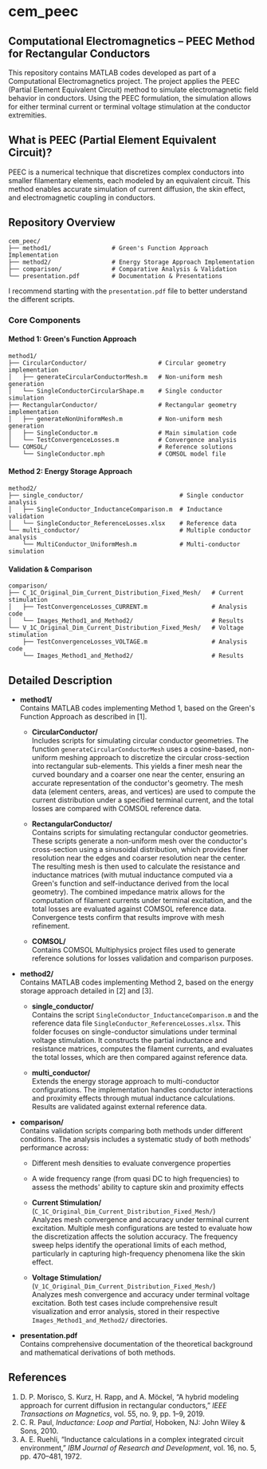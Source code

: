 # cem_peec

## Computational Electromagnetics – PEEC Method for Rectangular Conductors

This repository contains MATLAB codes developed as part of a Computational Electromagnetics project. The project applies the PEEC (Partial Element Equivalent Circuit) method to simulate electromagnetic field behavior in conductors. Using the PEEC formulation, the simulation allows for either terminal current or terminal voltage stimulation at the conductor extremities.

## What is PEEC (Partial Element Equivalent Circuit)?

PEEC is a numerical technique that discretizes complex conductors into smaller filamentary elements, each modeled by an equivalent circuit. This method enables accurate simulation of current diffusion, the skin effect, and electromagnetic coupling in conductors.

## Repository Overview

```
cem_peec/
├── method1/                 # Green's Function Approach Implementation
├── method2/                 # Energy Storage Approach Implementation
├── comparison/              # Comparative Analysis & Validation
└── presentation.pdf         # Documentation & Presentations
```
I recommend starting with the `presentation.pdf` file to better understand the different scripts.

### Core Components

#### Method 1: Green's Function Approach
```
method1/
├── CircularConductor/                    # Circular geometry implementation
│   ├── generateCircularConductorMesh.m   # Non-uniform mesh generation
│   └── SingleConductorCircularShape.m    # Single conductor simulation
├── RectangularConductor/                 # Rectangular geometry implementation
│   ├── generateNonUniformMesh.m          # Non-uniform mesh generation
│   ├── SingleConductor.m                 # Main simulation code
│   └── TestConvergenceLosses.m           # Convergence analysis
└── COMSOL/                               # Reference solutions
    └── SingleConductor.mph               # COMSOL model file
```

#### Method 2: Energy Storage Approach
```
method2/
├── single_conductor/                           # Single conductor analysis
│   ├── SingleConductor_InductanceComparison.m  # Inductance validation
│   └── SingleConductor_ReferenceLosses.xlsx    # Reference data
└── multi_conductor/                            # Multiple conductor analysis
    └── MultiConductor_UniformMesh.m            # Multi-conductor simulation
```

#### Validation & Comparison
```
comparison/
├── C_1C_Original_Dim_Current_Distribution_Fixed_Mesh/   # Current stimulation
│   ├── TestConvergenceLosses_CURRENT.m                  # Analysis code
│   └── Images_Method1_and_Method2/                      # Results
└── V_1C_Original_Dim_Current_Distribution_Fixed_Mesh/   # Voltage stimulation
    ├── TestConvergenceLosses_VOLTAGE.m                  # Analysis code
    └── Images_Method1_and_Method2/                      # Results
```

## Detailed Description

- **method1/**  
  Contains MATLAB codes implementing Method 1, based on the Green's Function Approach as described in [1].  
  - **CircularConductor/**  
    Includes scripts for simulating circular conductor geometries. The function `generateCircularConductorMesh` uses a cosine-based, non-uniform meshing approach to discretize the circular cross-section into rectangular sub-elements. This yields a finer mesh near the curved boundary and a coarser one near the center, ensuring an accurate representation of the conductor's geometry. The mesh data (element centers, areas, and vertices) are used to compute the current distribution under a specified terminal current, and the total losses are compared with COMSOL reference data.
  
  - **RectangularConductor/**  
    Contains scripts for simulating rectangular conductor geometries. These scripts generate a non-uniform mesh over the conductor's cross-section using a sinusoidal distribution, which provides finer resolution near the edges and coarser resolution near the center. The resulting mesh is then used to calculate the resistance and inductance matrices (with mutual inductance computed via a Green's function and self-inductance derived from the local geometry). The combined impedance matrix allows for the computation of filament currents under terminal excitation, and the total losses are evaluated against COMSOL reference data. Convergence tests confirm that results improve with mesh refinement.

  - **COMSOL/**  
    Contains COMSOL Multiphysics project files used to generate reference solutions for losses validation and comparison purposes.

- **method2/**  
  Contains MATLAB codes implementing Method 2, based on the energy storage approach detailed in [2] and [3]. 
  - **single_conductor/**  
    Contains the script `SingleConductor_InductanceComparison.m` and the reference data file `SingleConductor_ReferenceLosses.xlsx`. This folder focuses on single-conductor simulations under terminal voltage stimulation. It constructs the partial inductance and resistance matrices, computes the filament currents, and evaluates the total losses, which are then compared against reference data.
  
  - **multi_conductor/**  
    Extends the energy storage approach to multi-conductor configurations. The implementation handles conductor interactions and proximity effects through mutual inductance calculations. Results are validated against external reference data.

- **comparison/**  
  Contains validation scripts comparing both methods under different conditions. The analysis includes a systematic study of both methods' performance across:
  - Different mesh densities to evaluate convergence properties
  - A wide frequency range (from quasi DC to high frequencies) to assess the methods' ability to capture skin and proximity effects
  
  - **Current Stimulation/** (`C_1C_Original_Dim_Current_Distribution_Fixed_Mesh/`)  
    Analyzes mesh convergence and accuracy under terminal current excitation. Multiple mesh configurations are tested to evaluate how the discretization affects the solution accuracy. The frequency sweep helps identify the operational limits of each method, particularly in capturing high-frequency phenomena like the skin effect.
    
  - **Voltage Stimulation/** (`V_1C_Original_Dim_Current_Distribution_Fixed_Mesh/`)  
    Analyzes mesh convergence and accuracy under terminal voltage excitation. Both test cases include comprehensive result visualization and error analysis, stored in their respective `Images_Method1_and_Method2/` directories.

- **presentation.pdf**  
  Contains comprehensive documentation of the theoretical background and mathematical derivations of both methods.

## References

1. D. P. Morisco, S. Kurz, H. Rapp, and A. Möckel, “A hybrid modeling approach for current diffusion in rectangular conductors,” *IEEE Transactions on Magnetics*, vol. 55, no. 9, pp. 1–9, 2019.
2. C. R. Paul, *Inductance: Loop and Partial*, Hoboken, NJ: John Wiley & Sons, 2010.
3. A. E. Ruehli, “Inductance calculations in a complex integrated circuit environment,” *IBM Journal of Research and Development*, vol. 16, no. 5, pp. 470–481, 1972.

